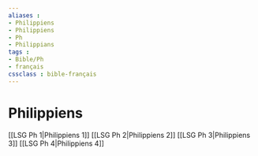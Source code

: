 ```yaml
---
aliases : 
- Philippiens
- Philippiens
- Ph
- Philippians
tags : 
- Bible/Ph
- français
cssclass : bible-français
---
```


# Philippiens

[[LSG Ph 1|Philippiens 1]]
[[LSG Ph 2|Philippiens 2]]
[[LSG Ph 3|Philippiens 3]]
[[LSG Ph 4|Philippiens 4]]
